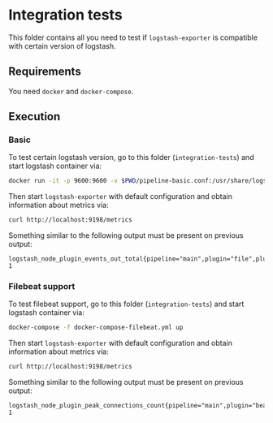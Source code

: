 # Integration tests
This folder contains all you need to test if `logstash-exporter` is compatible with certain version of logstash.

## Requirements
You need `docker` and `docker-compose`.

## Execution

### Basic
To test certain logstash version, go to this folder (`integration-tests`) and start logstash container via:
```bash
docker run -it -p 9600:9600 -v $PWD/pipeline-basic.conf:/usr/share/logstash/pipeline/logstash.conf -v $PWD/test.log:/tmp/test.log -e XPACK_MONITORING_ENABLED=false --rm docker.elastic.co/logstash/logstash:7.5.2
```

Then start `logstash-exporter` with default configuration and obtain information about metrics via:
```bash
curl http://localhost:9198/metrics
```

Something similar to the following output must be present on previous output:
```text
logstash_node_plugin_events_out_total{pipeline="main",plugin="file",plugin_id="07080308db2cfbd16a66fd40698946e2d0d2b0e86063a900a579f6d2055cb89e",plugin_type="input"} 1
```

### Filebeat support
To test filebeat support, go to this folder (`integration-tests`) and start logstash container via:
```bash
docker-compose -f docker-compose-filebeat.yml up
```

Then start `logstash-exporter` with default configuration and obtain information about metrics via:
```bash
curl http://localhost:9198/metrics
```

Something similar to the following output must be present on previous output:
```text
logstash_node_plugin_peak_connections_count{pipeline="main",plugin="beats",plugin_id="75409caa45bec593a929307dd6013f749d0cfa2bafd75aacf2142ae7512e6ee6",plugin_type="input"} 1
```
